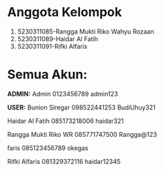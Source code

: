 **Anggota Kelompok**
===================
1. 5230311085-Rangga Mukti Riko Wahyu Rozaan
2. 5230311089-Haidar Al Fatih 
3. 5230311091-Rifki Alfaris

**Semua Akun:**
===================
**ADMIN:**
Admin
0123456789
admin123

**USER:**
Bunion Siregar
098522441253
BudiUhuy321

Haidar Al Fatih
085173218006
haidar321

Rangga Mukti Riko WR
085771747500
Rangga@123

faris
085123456789
okegas

Rifki Alfaris
081329372116
haidar12345

